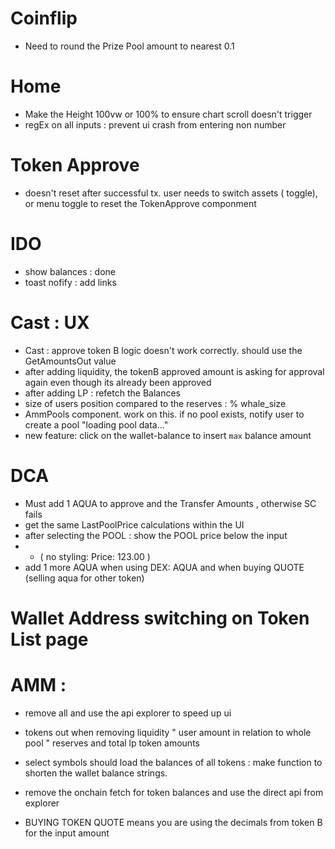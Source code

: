 # Coinflip

- Need to round the Prize Pool amount to nearest 0.1

# Home

- Make the Height 100vw or 100% to ensure chart scroll doesn't trigger
- regEx on all inputs : prevent ui crash from entering non number

# Token Approve

- doesn't reset after successful tx. user needs to switch assets ( toggle), or menu toggle to reset the TokenApprove componment

# IDO

- show balances : done
- toast nofify : add links

# Cast : UX

- Cast : approve token B logic doesn't work correctly. should use the GetAmountsOut value
- after adding liquidity, the tokenB approved amount is asking for approval again even though its already been approved
- after adding LP : refetch the Balances
- size of users position compared to the reserves : % whale_size
- AmmPools component. work on this. if no pool exists, notify user to create a pool "loading pool data..."
- new feature: click on the wallet-balance to insert `max` balance amount

# DCA

- Must add 1 AQUA to approve and the Transfer Amounts , otherwise SC fails
- get the same LastPoolPrice calculations within the UI
- after selecting the POOL : show the POOL price below the input
- - ( no styling: Price: 123.00 )
- add 1 more AQUA when using DEX: AQUA and when buying QUOTE (selling aqua for other token)

# Wallet Address switching on Token List page

# AMM :

- <TokenBalance> remove all and use the api explorer to speed up ui

- tokens out when removing liquidity " user amount in relation to whole pool " reserves and total lp token amounts

- select symbols should load the balances of all tokens : make function to shorten the wallet balance strings.
- remove the onchain fetch for token balances and use the direct api from explorer
- BUYING TOKEN QUOTE means you are using the decimals from token B for the input amount
